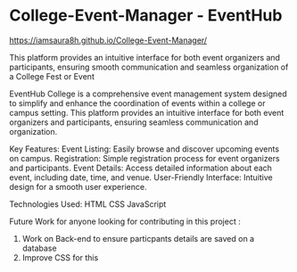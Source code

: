 # College-Event-Manager - EventHub
https://iamsaura8h.github.io/College-Event-Manager/

This platform provides an intuitive interface for both event organizers and participants, ensuring smooth communication and seamless organization of a College Fest or Event

EventHub College is a comprehensive event management system designed to simplify and enhance the coordination of events within a college or campus setting. This platform provides an intuitive interface for both event organizers and participants, ensuring seamless communication and organization.

Key Features:
Event Listing: Easily browse and discover upcoming events on campus.
Registration: Simple registration process for event organizers and participants.
Event Details: Access detailed information about each event, including date, time, and venue.
User-Friendly Interface: Intuitive design for a smooth user experience.

Technologies Used:
HTML 
CSS 
JavaScript

Future Work for anyone looking for contributing in this project : 
1) Work on Back-end to ensure particpants details are saved on a database 
2) Improve CSS for this
